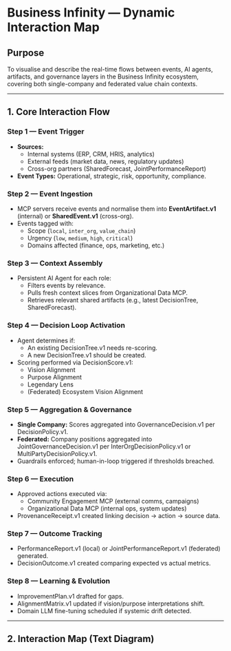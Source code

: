 # Business Infinity — Dynamic Interaction Map

## Purpose
To visualise and describe the real-time flows between events, AI agents, artifacts, and governance layers in the Business Infinity ecosystem, covering both single-company and federated value chain contexts.

---

## 1. Core Interaction Flow

### Step 1 — Event Trigger
- **Sources:**
  - Internal systems (ERP, CRM, HRIS, analytics)
  - External feeds (market data, news, regulatory updates)
  - Cross-org partners (SharedForecast, JointPerformanceReport)
- **Event Types:** Operational, strategic, risk, opportunity, compliance.

### Step 2 — Event Ingestion
- MCP servers receive events and normalise them into **EventArtifact.v1** (internal) or **SharedEvent.v1** (cross-org).
- Events tagged with:
  - Scope (`local`, `inter_org`, `value_chain`)
  - Urgency (`low`, `medium`, `high`, `critical`)
  - Domains affected (finance, ops, marketing, etc.)

### Step 3 — Context Assembly
- Persistent AI Agent for each role:
  - Filters events by relevance.
  - Pulls fresh context slices from Organizational Data MCP.
  - Retrieves relevant shared artifacts (e.g., latest DecisionTree, SharedForecast).

### Step 4 — Decision Loop Activation
- Agent determines if:
  - An existing DecisionTree.v1 needs re-scoring.
  - A new DecisionTree.v1 should be created.
- Scoring performed via DecisionScore.v1:
  - Vision Alignment
  - Purpose Alignment
  - Legendary Lens
  - (Federated) Ecosystem Vision Alignment

### Step 5 — Aggregation & Governance
- **Single Company:** Scores aggregated into GovernanceDecision.v1 per DecisionPolicy.v1.
- **Federated:** Company positions aggregated into JointGovernanceDecision.v1 per InterOrgDecisionPolicy.v1 or MultiPartyDecisionPolicy.v1.
- Guardrails enforced; human-in-loop triggered if thresholds breached.

### Step 6 — Execution
- Approved actions executed via:
  - Community Engagement MCP (external comms, campaigns)
  - Organizational Data MCP (internal ops, system updates)
- ProvenanceReceipt.v1 created linking decision → action → source data.

### Step 7 — Outcome Tracking
- PerformanceReport.v1 (local) or JointPerformanceReport.v1 (federated) generated.
- DecisionOutcome.v1 created comparing expected vs actual metrics.

### Step 8 — Learning & Evolution
- ImprovementPlan.v1 drafted for gaps.
- AlignmentMatrix.v1 updated if vision/purpose interpretations shift.
- Domain LLM fine-tuning scheduled if systemic drift detected.

---

## 2. Interaction Map (Text Diagram)